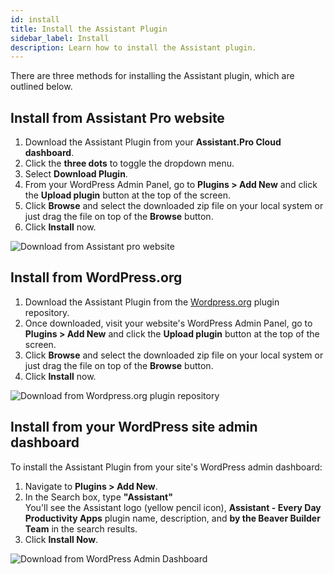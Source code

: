 ```yaml
---
id: install
title: Install the Assistant Plugin
sidebar_label: Install
description: Learn how to install the Assistant plugin.
---
```


There are three methods for installing the Assistant plugin, which are outlined below.

## Install from Assistant Pro website

1. Download the Assistant Plugin from your **Assistant.Pro Cloud dashboard**.
2. Click the **three dots** to toggle the dropdown menu.
3. Select **Download Plugin**.
4. From your WordPress Admin Panel, go to **Plugins > Add New** and click the **Upload plugin** button at the top of the screen.
5. Click **Browse** and select the downloaded zip file on your local system or just drag the file on top of the **Browse** button.
6. Click **Install** now.

![Download from Assistant pro website](/img/assistant/getting-started--installation--1.jpg)

## Install from WordPress.org

1. Download the Assistant Plugin from the [Wordpress.org](https://wordpress.org/plugins/assistant/) plugin repository.
2. Once downloaded, visit your website's WordPress Admin Panel, go to **Plugins > Add New** and click the **Upload plugin** button at the top of the screen.
3. Click **Browse** and select the downloaded zip file on your local system or just drag the file on top of the **Browse** button.
4. Click **Install** now.

![Download from Wordpress.org plugin repository](/img/assistant/getting-started--installation--2.jpg)

## Install from your WordPress site admin dashboard

To install the Assistant Plugin from your site's WordPress admin dashboard:

1. Navigate to **Plugins > Add New**.
2. In the Search box, type **"Assistant"**  
  You'll see the Assistant logo (yellow pencil icon), **Assistant - Every Day Productivity Apps** plugin name, description, and **by the Beaver Builder Team** in the search results.
3. Click **Install Now**.

![Download from WordPress Admin Dashboard](/img/assistant/getting-started--installation--3.jpg)
